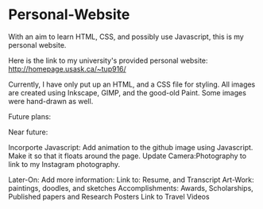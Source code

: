 # Personal-Website
With an aim to learn HTML, CSS, and possibly use Javascript, this is my personal website.


Here is the link to my university's provided personal website: http://homepage.usask.ca/~tup916/


Currently, I have only put up an HTML, and a CSS file for styling.
All images are created using Inkscape, GIMP, and the good-old Paint. Some images were hand-drawn as well.

Future plans:

Near future: 

Incorporte Javascript: Add animation to the github image using Javascript. Make it so that it floats around the page.
Update Camera:Photography to link to my Instagram photography.

Later-On:
Add more information: 
      Link to:
            Resume, and
            Transcript
      Art-Work:
            paintings,
            doodles, and 
            sketches
      Accomplishments: 
            Awards,
            Scholarships, 
            Published papers and 
            Research Posters
      Link to Travel Videos
